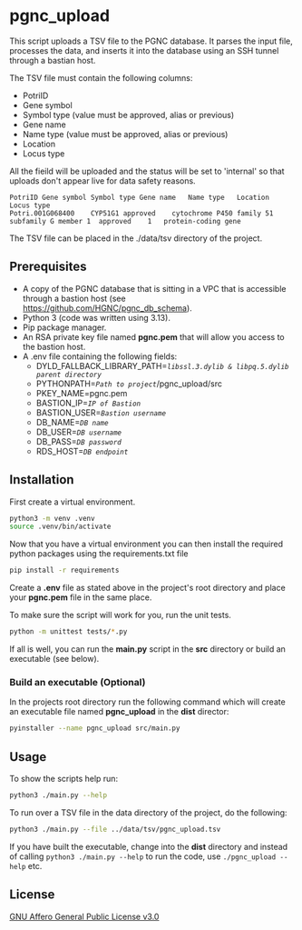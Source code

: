 # pgnc_upload

This script uploads a TSV file to the PGNC database. It parses the input file, processes the data,
and inserts it into the database using an SSH tunnel through a bastian host.

The TSV file must contain the following columns:
- PotriID
- Gene symbol
- Symbol type (value must be approved, alias or previous)
- Gene name
- Name type (value must be approved, alias or previous)
- Location
- Locus type

All the fieild will be uploaded and the status will be set to 'internal' so that uploads don't
appear live for data safety reasons.

```TSV
PotriID	Gene symbol	Symbol type	Gene name	Name type	Location	Locus type
Potri.001G068400	CYP51G1	approved	cytochrome P450 family 51 subfamily G member 1	approved	1	protein-coding gene
```

The TSV file can be placed in the ./data/tsv directory of the project.

## Prerequisites

- A copy of the PGNC database that is sitting in a VPC that is accessible through a bastion host
  (see https://github.com/HGNC/pgnc_db_schema).
- Python 3 (code was written using 3.13).
- Pip package manager.
- An RSA private key file named **pgnc.pem** that will allow you access to the bastion host.
- A .env file containing the following fields:
    * DYLD_FALLBACK_LIBRARY_PATH=*`libssl.3.dylib & libpq.5.dylib parent directory`*
    * PYTHONPATH=*`Path to project`*/pgnc_upload/src
    * PKEY_NAME=pgnc.pem
    * BASTION_IP=*`IP of Bastion`*
    * BASTION_USER=*`Bastion username`*
    * DB_NAME=*`DB name`*
    * DB_USER=*`DB username`*
    * DB_PASS=*`DB password`*
    * RDS_HOST=*`DB endpoint`*

## Installation

First create a virtual environment.

```bash
python3 -m venv .venv
source .venv/bin/activate
```

Now that you have a virtual environment you can then install the required python packages using
the requirements.txt file

```bash
pip install -r requirements
```

Create a **.env** file as stated above in the project's root directory and place your **pgnc.pem**
file in the same place.

To make sure the script will work for you, run the unit tests.

```bash
python -m unittest tests/*.py
```

If all is well, you can run the **main.py** script in the **src** directory or build an executable (see below).

### Build an executable (Optional)

In the projects root directory run the following command which will create an executable file named
**pgnc_upload** in the **dist** director:

```bash
pyinstaller --name pgnc_upload src/main.py
```

## Usage

To show the scripts help run:

```bash
python3 ./main.py --help
```

To run over a TSV file in the data directory of the project, do the following:

```bash
python3 ./main.py --file ../data/tsv/pgnc_upload.tsv
```

If you have built the executable, change into the **dist** directory and instead of calling
`python3 ./main.py --help` to run the code, use `./pgnc_upload --help` etc.

## License

[GNU Affero General Public License v3.0](/LICENSE)